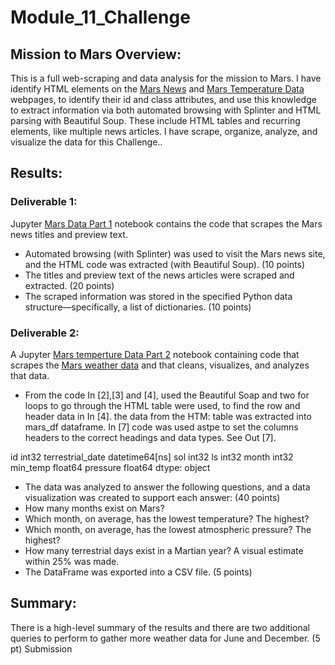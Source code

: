 # Module_11_Challenge

## Mission to Mars Overview:
This is a full web-scraping and data analysis for the mission to Mars. I have identify HTML elements on the [Mars News](https://redplanetscience.com/) and [Mars Temperature Data](https://data-class-mars-challenge.s3.amazonaws.com/Mars/index.html) webpages,  to identify their id and class attributes, and use this knowledge to extract information via both automated browsing with Splinter and HTML parsing with Beautiful Soup.  These include HTML tables and recurring elements, like multiple news articles. I have  scrape, organize, analyze, and visualize the data for this Challenge..

## Results:
### Deliverable 1: 
Jupyter [Mars Data Part 1](#) notebook contains the code that scrapes the Mars news titles and preview text.
-	Automated browsing (with Splinter) was used to visit the Mars news site, and the HTML code was extracted (with Beautiful Soup). (10 points)
-	The titles and preview text of the news articles were scraped and extracted. (20 points)
-	The scraped information was stored in the specified Python data structure—specifically, a list of dictionaries. (10 points)


### Deliverable 2: 
A Jupyter [Mars temperture Data Part 2](#) notebook containing code that scrapes the [Mars weather data](https://data-class-mars-challenge.s3.amazonaws.com/Mars/index.html) and that cleans, visualizes, and analyzes that data.
-	From the code In [2],[3] and [4], used the Beautiful Soap and two for loops to go through the HTML table were used, to find the row and header data in In [4]. the data from the HTM: table was extracted into mars_df dataframe. In [7] code was  used astpe to set the columns headers to the correct headings and data types. See Out [7].

id                           int32
terrestrial_date    datetime64[ns]
sol                          int32
ls                           int32
month                        int32
min_temp                   float64
pressure                   float64
dtype: object
-	The data was analyzed to answer the following questions, and a data visualization was created to support each answer: (40 points)
 -	How many months exist on Mars?
 - 	Which month, on average, has the lowest temperature? The highest?
 -	Which month, on average, has the lowest atmospheric pressure? The highest?
 -	How many terrestrial days exist in a Martian year? A visual estimate within 25% was made.
-	The DataFrame was exported into a CSV file. (5 points)


## Summary:

There is a high-level summary of the results and there are two additional queries to perform to gather more weather data for June and December. (5 pt)
Submission

